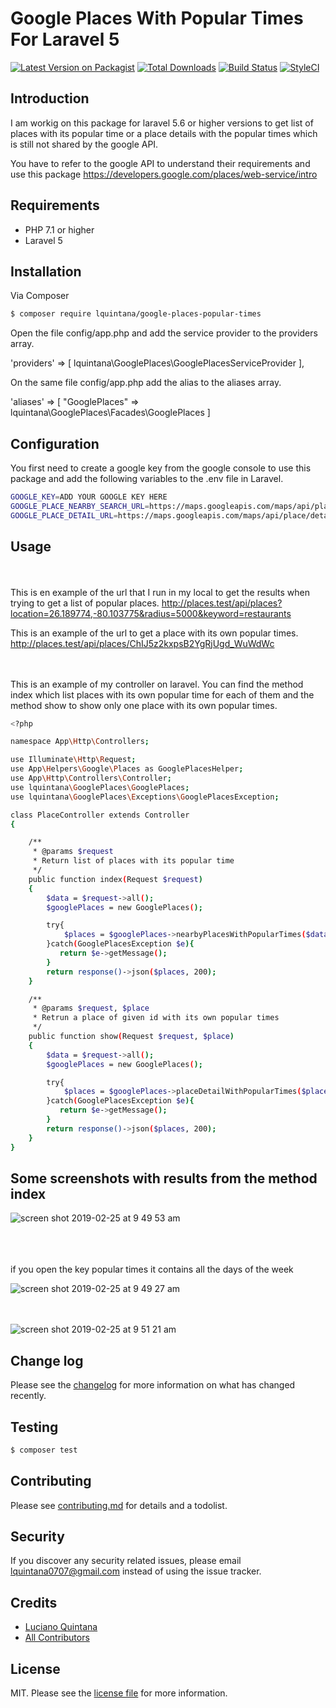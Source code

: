 # Google Places With Popular Times For Laravel 5

[![Latest Version on Packagist][ico-version]][link-packagist]
[![Total Downloads][ico-downloads]][link-downloads]
[![Build Status][ico-travis]][link-travis]
[![StyleCI][ico-styleci]][link-styleci]

## Introduction

I am workig on this package for laravel 5.6 or higher versions to get list of places with its popular time or a place details with the popular times which is still not shared by the google API.

You have to refer to the google API to understand their requirements and use this package https://developers.google.com/places/web-service/intro

## Requirements

- PHP 7.1 or higher
- Laravel 5

## Installation

Via Composer

``` bash
$ composer require lquintana/google-places-popular-times
```
Open the file config/app.php and add the service provider to the providers array.

'providers' => [
    lquintana\GooglePlaces\GooglePlacesServiceProvider
],

On the same file config/app.php add the alias to the aliases array.

'aliases' => [
    "GooglePlaces" => lquintana\GooglePlaces\Facades\GooglePlaces
]


## Configuration
You first need to create a google key from the google console to use this package and add the following variables to the .env file in Laravel.

``` bash
GOOGLE_KEY=ADD YOUR GOOGLE KEY HERE
GOOGLE_PLACE_NEARBY_SEARCH_URL=https://maps.googleapis.com/maps/api/place/nearbysearch/json?
GOOGLE_PLACE_DETAIL_URL=https://maps.googleapis.com/maps/api/place/details/json?
```

## Usage

<br /><br />
This is en example of the url that I run in my local to get the results when trying to get a list of popular places.
http://places.test/api/places?location=26.189774,-80.103775&radius=5000&keyword=restaurants

This is an example of the url to get a place with its own popular times.
http://places.test/api/places/ChIJ5z2kxpsB2YgRjUgd_WuWdWc


<br /><br />
This is an example of my controller on laravel. You can find the method index which list places with its own popular time for each of them and the method show to show only one place with its own popular times.


``` bash
<?php

namespace App\Http\Controllers;

use Illuminate\Http\Request;
use App\Helpers\Google\Places as GooglePlacesHelper;
use App\Http\Controllers\Controller;
use lquintana\GooglePlaces\GooglePlaces;
use lquintana\GooglePlaces\Exceptions\GooglePlacesException;

class PlaceController extends Controller
{

    /**
     * @params $request
     * Return list of places with its popular time
     */
    public function index(Request $request)
    {
        $data = $request->all();
        $googlePlaces = new GooglePlaces();

        try{
            $places = $googlePlaces->nearbyPlacesWithPopularTimes($data);
        }catch(GooglePlacesException $e){
           return $e->getMessage();
        }
        return response()->json($places, 200);
    }

    /**
     * @params $request, $place
     * Retrun a place of given id with its own popular times
     */
    public function show(Request $request, $place)
    {
        $data = $request->all();
        $googlePlaces = new GooglePlaces();

        try{
            $places = $googlePlaces->placeDetailWithPopularTimes($place);
        }catch(GooglePlacesException $e){
           return $e->getMessage();
        }
        return response()->json($places, 200);
    }
}

```

## Some screenshots with results from the method index 
![screen shot 2019-02-25 at 9 49 53 am](https://user-images.githubusercontent.com/11234646/53346291-b9a7ed80-38e4-11e9-9a51-d5d48bf0b22b.png)

<br /><br /><br />
if you open the key popular times it contains all the days of the week

![screen shot 2019-02-25 at 9 49 27 am](https://user-images.githubusercontent.com/11234646/53346504-21f6cf00-38e5-11e9-8446-e4eb648b2731.png)


<br /><br />
![screen shot 2019-02-25 at 9 51 21 am](https://user-images.githubusercontent.com/11234646/53346638-6d10e200-38e5-11e9-93b2-d612cf83905d.png)

## Change log

Please see the [changelog](changelog.md) for more information on what has changed recently.

## Testing

``` bash
$ composer test
```

## Contributing

Please see [contributing.md](contributing.md) for details and a todolist.

## Security

If you discover any security related issues, please email lquintana0707@gmail.com instead of using the issue tracker.

## Credits

- [Luciano Quintana][link-author]
- [All Contributors][link-contributors]

## License

MIT. Please see the [license file](license.md) for more information.

[ico-version]: https://img.shields.io/packagist/v/lquintana/googleplaces.svg?style=flat-square
[ico-downloads]: https://img.shields.io/packagist/dt/lquintana/googleplaces.svg?style=flat-square
[ico-travis]: https://img.shields.io/travis/lquintana/googleplaces/master.svg?style=flat-square
[ico-styleci]: https://styleci.io/repos/12345678/shield

[link-packagist]: https://packagist.org/packages/lquintana/googleplaces
[link-downloads]: https://packagist.org/packages/lquintana/googleplaces
[link-travis]: https://travis-ci.org/lquintana/googleplaces
[link-styleci]: https://styleci.io/repos/12345678
[link-author]: https://github.com/lquintana
[link-contributors]: ../../contributors]
